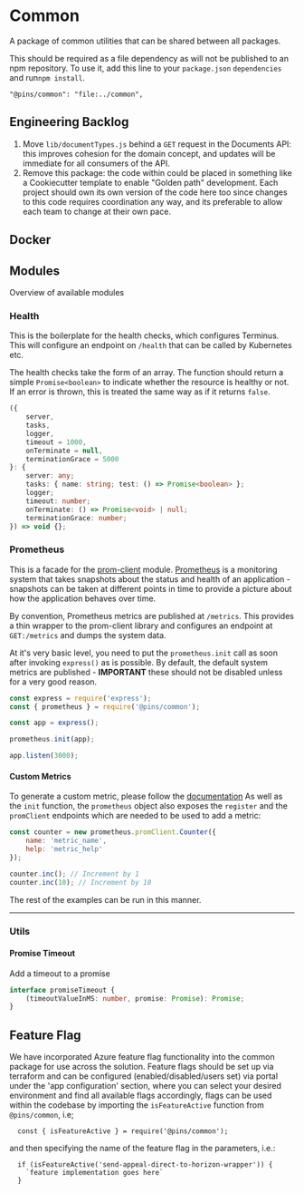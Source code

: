 # Common

A package of common utilities that can be shared between all packages.

This should be required as a file dependency as will not be published to an
npm repository. To use it, add this line to your `package.json` `dependencies`
and run`npm install`.

```
"@pins/common": "file:../common",
```

## Engineering Backlog

1. Move `lib/documentTypes.js` behind a `GET` request in the Documents API: this improves cohesion for the domain concept, and
updates will be immediate for all consumers of the API.
1. Remove this package: the code within could be placed in something like a Cookiecutter template to enable 
"Golden path" development. Each project should own its own version of the code here too since changes to this
code requires coordination any way, and its preferable to allow each team to change at their own pace.

## Docker

## Modules

Overview of available modules

### Health

This is the boilerplate for the health checks, which configures Terminus. This
will configure an endpoint on `/health` that can be called by Kubernetes etc.

The health checks take the form of an array. The function should return a simple
`Promise<boolean>` to indicate whether the resource is healthy or not. If an
error is thrown, this is treated the same way as if it returns `false`.

```typescript
({
	server,
	tasks,
	logger,
	timeout = 1000,
	onTerminate = null,
	terminationGrace = 5000
}: {
	server: any;
	tasks: { name: string; test: () => Promise<boolean> };
	logger;
	timeout: number;
	onTerminate: () => Promise<void> | null;
	terminationGrace: number;
}) => void {};
```

### Prometheus

This is a facade for the [prom-client](https://github.com/siimon/prom-client)
module. [Prometheus](https://prometheus.io/) is a monitoring system that takes
snapshots about the status and health of an application - snapshots can be taken
at different points in time to provide a picture about how the application
behaves over time.

By convention, Prometheus metrics are published at `/metrics`. This provides
a thin wrapper to the prom-client library and configures an endpoint at
`GET:/metrics` and dumps the system data.

At it's very basic level, you need to put the `prometheus.init` call as soon
after invoking `express()` as is possible. By default, the default system
metrics are published - **IMPORTANT** these should not be disabled unless for
a very good reason.

```js
const express = require('express');
const { prometheus } = require('@pins/common');

const app = express();

prometheus.init(app);

app.listen(3000);
```

#### Custom Metrics

To generate a custom metric, please follow the [documentation](https://github.com/siimon/prom-client#custom-metrics)
As well as the `init` function, the `prometheus` object also exposes the
`register` and the `promClient` endpoints which are needed to be used to add
a metric:

```js
const counter = new prometheus.promClient.Counter({
	name: 'metric_name',
	help: 'metric_help'
});

counter.inc(); // Increment by 1
counter.inc(10); // Increment by 10
```

The rest of the examples can be run in this manner.

---

### Utils

#### Promise Timeout

Add a timeout to a promise

```typescript
interface promiseTimeout {
	(timeoutValueInMS: number, promise: Promise): Promise;
}
```

## Feature Flag

We have incorporated Azure feature flag functionality into the common package for use across the solution. Feature flags should be set up via terraform and can be configured (enabled/disabled/users set) via portal under the 'app configuration' section, where you can select your desired environment and find all available flags accordingly, flags can be used within the codebase by importing the `isFeatureActive` function from `@pins/common`, i.e; 

```
  const { isFeatureActive } = require('@pins/common');
```

 and then specifying the name of the feature flag in the parameters, i.e.:

```
  if (isFeatureActive('send-appeal-direct-to-horizon-wrapper')) { 
    `feature implementation goes here`
  }
```